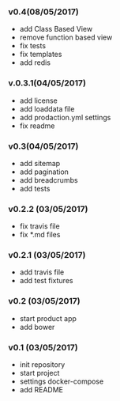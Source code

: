### v0.4(08/05/2017)
+ add Class Based View
+ remove function based view
+ fix tests
+ fix templates
+ add redis

### v.0.3.1(04/05/2017)
+ add license
+ add loaddata file
+ add prodaction.yml settings
+ fix readme

### v0.3(04/05/2017)
+ add sitemap
+ add pagination
+ add breadcrumbs
+ add tests

### v0.2.2 (03/05/2017)
+ fix travis file
+ fix *.md files

### v0.2.1 (03/05/2017)
+ add travis file
+ add test fixtures

### v0.2 (03/05/2017)
+ start product app
+ add bower

### v0.1 (03/05/2017)
+ init repository
+ start project
+ settings docker-compose
+ add README